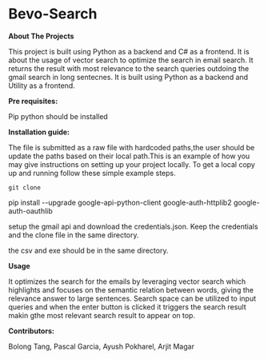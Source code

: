 # Bevo-Search

**About The Projects**

This project is built using Python as a backend and C# as a frontend. It is about the usage of vector search to optimize the search in email search. It returns the result with most relevance to the search queries outdoing the gmail search in long sentecnes. It is built using Python as a backend and Utility as a frontend.


**Pre requisites:**

Pip python should be installed


**Installation guide:**

The file is submitted as a raw file with hardcoded paths,the user should be update the paths based on their local path.This is an example of how you may give instructions on setting up your project locally. To get a local copy up and running follow these simple example steps.
```
git clone 
```
pip install --upgrade google-api-python-client google-auth-httplib2 google-auth-oauthlib

setup the gmail api and download the credentials.json. Keep the credentials and the clone file in the same directory.

the csv and exe should be in the same directory. 



**Usage**

It optimizes the search for the emails by leveraging vector search which highlights and focuses on the semantic relation between words, giving the relevance answer to large sentences.
Search space can be utilized to input queries and when the enter button is clicked it triggers the search result makin gthe most relevant search result to appear on top.


**Contributors:**

Bolong Tang, 
Pascal Garcia, 
Ayush Pokharel, 
Arjit Magar

